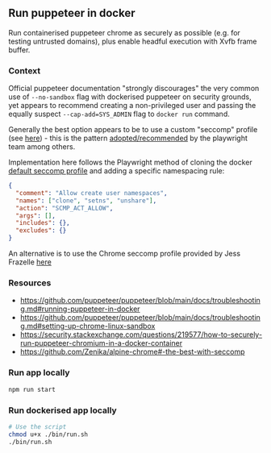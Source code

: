 ## Run puppeteer in docker

Run containerised puppeteer chrome as securely as possible (e.g. for testing
untrusted domains), plus enable headful execution with Xvfb frame buffer.

### Context

Official puppeteer documentation "strongly discourages" the very common use of
`--no-sandbox` flag with dockerised puppeteer on security grounds, yet appears
to recommend creating a non-privileged user and passing the equally suspect
`--cap-add=SYS_ADMIN` flag to `docker run` command.

Generally the best option appears to be to use a custom "seccomp" profile (see
[here](https://docs.docker.com/engine/security/seccomp/)) - this is the pattern
[adopted/recommended](https://playwright.dev/docs/docker#crawling-and-scraping)
by the playwright team among others.

Implementation here follows the Playwright method of cloning the docker [default
seccomp profile](https://raw.githubusercontent.com/docker/engine/d0d99b04cf6e00ed3fc27e81fc3d94e7eda70af3/profiles/seccomp/default.json)
and adding a specific namespacing rule:

```json
{
  "comment": "Allow create user namespaces",
  "names": ["clone", "setns", "unshare"],
  "action": "SCMP_ACT_ALLOW",
  "args": [],
  "includes": {},
  "excludes": {}
}
```

An alternative is to use the Chrome seccomp profile provided by Jess Frazelle
[here](https://github.com/jessfraz/dotfiles/blob/master/etc/docker/seccomp/chrome.json)

### Resources

- https://github.com/puppeteer/puppeteer/blob/main/docs/troubleshooting.md#running-puppeteer-in-docker
- https://github.com/puppeteer/puppeteer/blob/main/docs/troubleshooting.md#setting-up-chrome-linux-sandbox
- https://security.stackexchange.com/questions/219577/how-to-securely-run-puppeteer-chromium-in-a-docker-container
- https://github.com/Zenika/alpine-chrome#-the-best-with-seccomp

### Run app locally

```bash
npm run start
```

### Run dockerised app locally

```bash
# Use the script
chmod u+x ./bin/run.sh
./bin/run.sh
```

